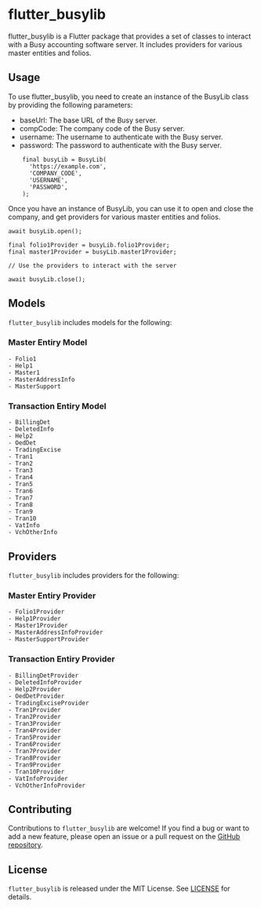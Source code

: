 # flutter_busylib
flutter_busylib is a Flutter package that provides a set of classes to interact with a Busy accounting software server. It includes providers for various master entities and folios.

## Usage
To use flutter_busylib, you need to create an instance of the BusyLib class by providing the following parameters:
- baseUrl: The base URL of the Busy server.
- compCode: The company code of the Busy server.
- username: The username to authenticate with the Busy server.
- password: The password to authenticate with the Busy server.

```
    final busyLib = BusyLib(
      'https://example.com',
      'COMPANY_CODE',
      'USERNAME',
      'PASSWORD',
    );
```
Once you have an instance of BusyLib, you can use it to open and close the company, and get providers for various master entities and folios.

```
await busyLib.open();

final folio1Provider = busyLib.folio1Provider;
final master1Provider = busyLib.master1Provider;

// Use the providers to interact with the server

await busyLib.close();
```

## Models
`flutter_busylib` includes models for the following:

### Master Entiry Model
    - Folio1
    - Help1
    - Master1
    - MasterAddressInfo
    - MasterSupport

### Transaction Entiry Model
    - BillingDet
    - DeletedInfo
    - Help2
    - OedDet
    - TradingExcise
    - Tran1
    - Tran2
    - Tran3
    - Tran4
    - Tran5
    - Tran6
    - Tran7
    - Tran8
    - Tran9
    - Tran10
    - VatInfo
    - VchOtherInfo
    
## Providers
`flutter_busylib` includes providers for the following:

### Master Entiry Provider
    - Folio1Provider
    - Help1Provider
    - Master1Provider
    - MasterAddressInfoProvider
    - MasterSupportProvider

### Transaction Entiry Provider
    - BillingDetProvider
    - DeletedInfoProvider
    - Help2Provider
    - OedDetProvider
    - TradingExciseProvider
    - Tran1Provider
    - Tran2Provider
    - Tran3Provider
    - Tran4Provider
    - Tran5Provider
    - Tran6Provider
    - Tran7Provider
    - Tran8Provider
    - Tran9Provider
    - Tran10Provider
    - VatInfoProvider
    - VchOtherInfoProvider
    
## Contributing
Contributions to `flutter_busylib` are welcome! If you find a bug or want to add a new feature, please open an issue or a pull request on the [GitHub repository](https://github.com/flutter-busy/flutter_busylib).

## License
`flutter_busylib` is released under the MIT License. See [LICENSE](https://github.com/flutter-busy/flutter_busylib/blob/main/LICENSE) for details.

